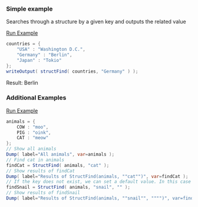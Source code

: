 ### Simple example

Searches through a structure by a given key and outputs the related value

<a href="https://try.boxlang.io/?code=eJxLzi%2FNKynKTC1WsFWoVuDiVAoNdlRSsFJQCk8szsjMSy%2FJz1Nw0XPWU9IByrmnFuUm5lWC5Z1Si3Iy88DCXokFiXlgwZD87Mx8Ja5aa67yosySVP%2FSkoLSEg2F4pKi0uQSt8y8FA2FZJiFOgoI8zQVNK25AEUEKg0%3D" target="_blank">Run Example</a>

```java
countries = { 
	"USA" : "Washington D.C.",
	"Germany" : "Berlin",
	"Japan" : "Tokio"
};
writeOutput( structFind( countries, "Germany" ) );

```

Result: Berlin

### Additional Examples

<a href="https://try.boxlang.io/?code=eJyVj8FOwzAQRM%2FNV4x8aqWovYNyqIKKcmpFkDhvmw214tgodggI8e%2FYTkroASSOu7P7Zoa0bElZZPhAssj3T7iBaI0RabI4FPdhMlI3Ycy3j1FkM4jk8zbZbFCezQBSCjRikru%2BfVlC0ZFVJrazIFK8UpdNE1bxeyd1hRM5SP0NqP0u96sMpev6kws3y4uaQvhzMb1H845tr5yFqTG9Xmd4mPUfwJkXgWI15bu4jwZFDXdmNPyOyrCFNg78Jq1LMbAPrmHZgVBxTd7EE1TPaxTav0nrDyx79ahIN7Cuk%2Fp5HfuVmqT6taENqgjR%2FugZEf9sOoIj%2BbrxmMebfQGdfacH" target="_blank">Run Example</a>

```java
animals = { 
	COW : "moo",
	PIG : "oink",
	CAT : "meow"
};
// Show all animals
Dump( label="All animals", var=animals );
// Find cat in animals
findCat = StructFind( animals, "cat" );
// Show results of findCat
Dump( label="Results of StructFind(animals, ""cat"")", var=findCat );
// If the key does not exist, we can set a default value. In this case a blank string.
findSnail = StructFind( animals, "snail", "" );
// Show results of findSnail
Dump( label="Results of StructFind(animals, ""snail"", """")", var=findSnail );

```


